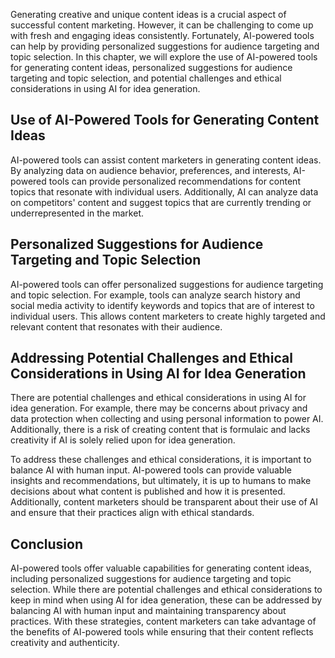 
Generating creative and unique content ideas is a crucial aspect of successful content marketing. However, it can be challenging to come up with fresh and engaging ideas consistently. Fortunately, AI-powered tools can help by providing personalized suggestions for audience targeting and topic selection. In this chapter, we will explore the use of AI-powered tools for generating content ideas, personalized suggestions for audience targeting and topic selection, and potential challenges and ethical considerations in using AI for idea generation.

Use of AI-Powered Tools for Generating Content Ideas
----------------------------------------------------

AI-powered tools can assist content marketers in generating content ideas. By analyzing data on audience behavior, preferences, and interests, AI-powered tools can provide personalized recommendations for content topics that resonate with individual users. Additionally, AI can analyze data on competitors' content and suggest topics that are currently trending or underrepresented in the market.

Personalized Suggestions for Audience Targeting and Topic Selection
-------------------------------------------------------------------

AI-powered tools can offer personalized suggestions for audience targeting and topic selection. For example, tools can analyze search history and social media activity to identify keywords and topics that are of interest to individual users. This allows content marketers to create highly targeted and relevant content that resonates with their audience.

Addressing Potential Challenges and Ethical Considerations in Using AI for Idea Generation
------------------------------------------------------------------------------------------

There are potential challenges and ethical considerations in using AI for idea generation. For example, there may be concerns about privacy and data protection when collecting and using personal information to power AI. Additionally, there is a risk of creating content that is formulaic and lacks creativity if AI is solely relied upon for idea generation.

To address these challenges and ethical considerations, it is important to balance AI with human input. AI-powered tools can provide valuable insights and recommendations, but ultimately, it is up to humans to make decisions about what content is published and how it is presented. Additionally, content marketers should be transparent about their use of AI and ensure that their practices align with ethical standards.

Conclusion
----------

AI-powered tools offer valuable capabilities for generating content ideas, including personalized suggestions for audience targeting and topic selection. While there are potential challenges and ethical considerations to keep in mind when using AI for idea generation, these can be addressed by balancing AI with human input and maintaining transparency about practices. With these strategies, content marketers can take advantage of the benefits of AI-powered tools while ensuring that their content reflects creativity and authenticity.

